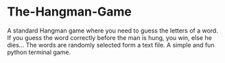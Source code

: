 # The-Hangman-Game
A standard Hangman game where you need to guess the letters of a word. If you guess the word correctly before the man is hung, you win, else he dies...
The words are randomly selected form a text file.
A simple and fun python terminal game.
